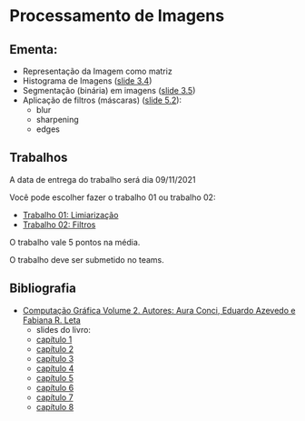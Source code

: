# Processamento de Imagens

## Ementa:
* Representação da Imagem como matriz
* Histograma de Imagens ([slide 3.4](pi_files/slides/transparenciasvol2cap3.pdf))
* Segmentação (binária) em imagens ([slide 3.5](pi_files/slides/transparenciasvol2cap3.pdf))
* Aplicação de filtros (máscaras) ([slide 5.2](pi_files/slides/transparenciasvol2cap5.pdf)):
  * blur
  * sharpening
  * edges


## Trabalhos

A data de entrega do trabalho será dia 09/11/2021

Você pode escolher fazer o trabalho 01 ou trabalho 02:
* [Trabalho 01: Limiarização](pi_files/trabalhos/01/trabalho01.html)
* [Trabalho 02: Filtros](pi_files/trabalhos/01/trabalho02.html)

O trabalho vale 5 pontos na média.

O trabalho deve ser submetido no teams.


## Bibliografia


* [Computação Gráfica Volume 2. Autores: Aura Conci, Eduardo Azevedo e Fabiana R. Leta](http://computacaografica.ic.uff.br/vol2.html)
   * slides do livro:
   * [capítulo 1](pi_files/slides/transparenciasvol2cap1.pdf)
   * [capítulo 2](pi_files/slides/transparenciasvol2cap2.pdf)
   * [capítulo 3](pi_files/slides/transparenciasvol2cap3.pdf)
   * [capítulo 4](pi_files/slides/transparenciasvol2cap4.pdf)
   * [capítulo 5](pi_files/slides/transparenciasvol2cap5.pdf)
   * [capítulo 6](pi_files/slides/transparenciasvol2cap6.pdf)
   * [capítulo 7](pi_files/slides/transparenciasvol2cap7.pdf)
   * [capítulo 8](pi_files/slides/transparenciasvol2cap8.pdf)
